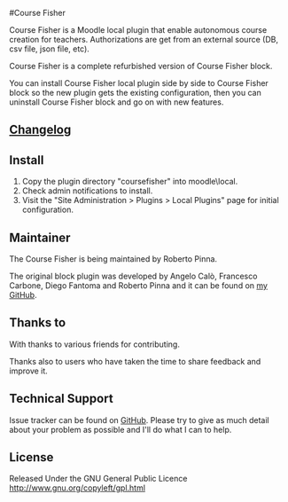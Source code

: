 #Course Fisher

Course Fisher is a Moodle local plugin that enable autonomous course creation for teachers.
Authorizations are get from an external source (DB, csv file, json file, etc).

Course Fisher is a complete refurbished version of Course Fisher block.

You can install Course Fisher local plugin side by side to Course Fisher block so the new plugin gets the existing configuration, then you can uninstall Course Fisher block and go on with new features.

 ## [Changelog](CHANGES.md)

## Install

1. Copy the plugin directory "coursefisher" into moodle\local\. 
2. Check admin notifications to install.
3. Visit the "Site Administration > Plugins > Local Plugins" page for initial configuration.

## Maintainer

The Course Fisher is being maintained by Roberto Pinna.

The original block plugin was developed by Angelo Calò, Francesco Carbone, Diego Fantoma and Roberto Pinna and it can be found on 
[my GitHub](https://github.com/bobopinna/moodle-blocks_course_fisher). 

## Thanks to

With thanks to various friends for contributing. 

Thanks also to users who have taken the time to share feedback and improve it.

## Technical Support

Issue tracker can be found on [GitHub](https://github.com/bobopinna/moodle-local_coursefisher/issues).
Please try to give as much detail about your problem as possible and I'll do what I can to help.

## License

Released Under the GNU General Public Licence http://www.gnu.org/copyleft/gpl.html
